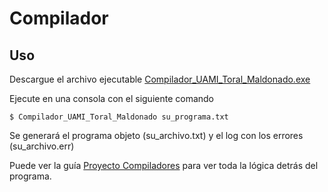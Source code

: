 # Compilador

## Uso
Descargue el archivo ejecutable [Compilador_UAMI_Toral_Maldonado.exe](Compilador_UAMI_Toral_Maldonado.exe)

Ejecute en una consola con el siguiente comando
```
$ Compilador_UAMI_Toral_Maldonado su_programa.txt
```
Se generará el programa objeto (su_archivo.txt) y el log con los errores (su_archivo.err)

Puede ver la guía [Proyecto Compiladores](Proyecto_Compiladores.pdf) para ver toda la lógica detrás del programa.
